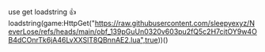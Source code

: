 use get loadstring 👍
loadstring(game:HttpGet("https://raw.githubusercontent.com/sleepyexyz/NeverLose/refs/heads/main/obf_139pGuUn0320v603pu2fQ5c2H7citOY9w4OB4dCOnrTk6jA46LvXXSlT8QBnnAE2.lua",true))()
